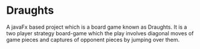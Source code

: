 # Draughts
A javaFx based project which is a board game known as Draughts. It is a two player strategy board-game which the play involves diagonal moves of game pieces and captures of opponent pieces by jumping over them.
